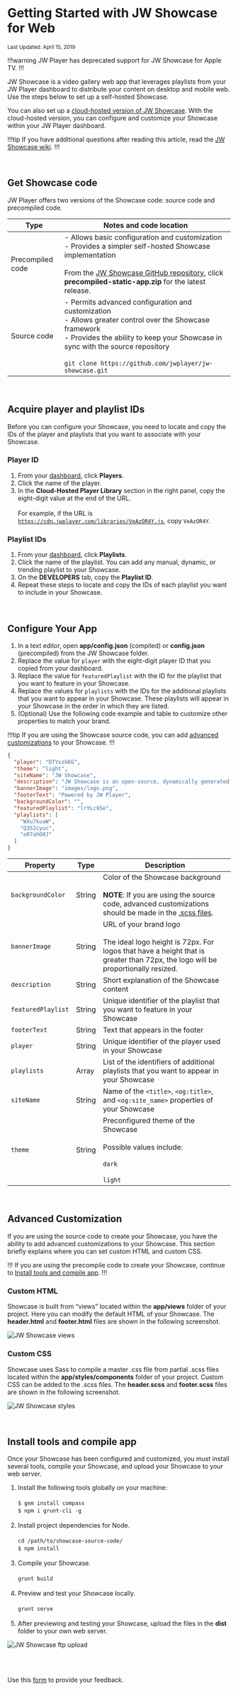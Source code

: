 # Getting Started with JW Showcase for Web

<sup>Last Updated: April 15, 2019</sup>

!!!warning
JW Player has deprecated support for JW Showcase for Apple TV.
!!!

JW Showcase is a video gallery web app that leverages playlists from your JW Player dashboard to distribute your content on desktop and mobile web. Use the steps below to set up a self-hosted Showcase.

You can also set up a [cloud-hosted version of JW Showcase](https://support.jwplayer.com/articles/set-up-a-jw-showcase). With the cloud-hosted version, you can configure and customize your Showcase within your JW Player dashboard.

!!!tip
If you have additional questions after reading this article, read the <a href="https://github.com/jwplayer/jw-showcase/wiki" target="_blank">JW Showcase wiki</a>.
!!!

<br/>

## Get Showcase code

JW Player offers two versions of the Showcase code: source code and precompiled code.

| Type | Notes and code location |
| -- | -- |
| Precompiled code | - Allows basic configuration and customization<br/>- Provides a simpler self-hosted Showcase implementation<br/><br/>From the <a href="https://github.com/jwplayer/jw-showcase/releases/" target="_blank">JW Showcase GitHub repository</a>, click **precompiled-static-app.zip** for the latest release.|
| Source code | - Permits advanced configuration and customization<br/>- Allows greater control over the Showcase framework<br/>- Provides the ability to keep your Showcase in sync with the source repository<br/><br/>`git clone https://github.com/jwplayer/jw-showcase.git`|

<br/>

## Acquire player and playlist IDs
Before you can configure your Showcase, you need to locate and copy the IDs of the player and playlists that you want to associate with your Showcase.

### Player ID
1. From your <a href="https://dashboard.jwplayer.com/" target="_blank">dashboard</a>, click **Players**.
2. Click the name of the player.
3. In the **Cloud-Hosted Player Library** section in the right panel, copy the eight-digit value at the end of the URL. <br/><br/>For example, if the URL is <code>https://cdn.jwplayer.com/libraries/VeAzOR4Y.js</code>, copy <code>VeAzOR4Y</code>.

### Playlist IDs
1. From your <a href="https://dashboard.jwplayer.com/" target="_blank">dashboard</a>, click **Playlists**.
2. Click the name of the playlist. You can add any manual, dynamic, or trending playlist to your Showcase.
3. On the **DEVELOPERS** tab, copy the **Playlist ID**.
4. Repeat these steps to locate and copy the IDs of each playlist you want to include in your Showcase.

<br/>

## Configure Your App

1. In a text editor, open **app/config.json** (compiled) or **config.json** (precompiled) from the JW Showcase folder.
2. Replace the value for `player` with the eight-digit player ID that you copied from your dashboard.
3. Replace the value for `featuredPlaylist` with the ID for the playlist that you want to feature in your Showcase.
4. Replace the values for `playlists` with the IDs for the additional playlists that you want to appear in your Showcase. These playlists will appear in your Showcase in the order in which they are listed. 
5. (Optional) Use the following code example and table to customize other properties to match your brand. 

!!!tip
If you are using the Showcase source code, you can add [advanced customizations](#advanced-customization) to your Showcase.
!!!


```json
{
  "player": "DTYxzkKG",
  "theme": "light",
  "siteName": "JW Showcase",
  "description": "JW Showcase is an open-source, dynamically generated video website built around JW Player and JW Platform services. It enables you to easily publish your JW Player-hosted video content with no coding and minimal configuration.",
  "bannerImage": "images/logo.png",
  "footerText": "Powered by JW Player",
  "backgroundColor": "",
  "featuredPlaylist": "lrYLc95e",
  "playlists": [
    "WXu7kuaW",
    "Q352cyuc",
    "oR7ahO0J"
  ]
}
```
| Property | Type | Description |
| -- | -- | -- |
| `backgroundColor`| String | Color of the Showcase background<br/><br/>**NOTE**: If you are using the source code, advanced customizations should be made in the [.scss files](#advanced-customization).
| `bannerImage`| String | URL of your brand logo<br/><br/>The ideal logo height is 72px. For logos that have a height that is greater than 72px, the logo will be proportionally resized.
| `description` | String | Short explanation of the Showcase content|
| `featuredPlaylist`| String | Unique identifier of the playlist that you want to feature in your Showcase |
| `footerText` | String | Text that appears in the footer |
| `player` | String | Unique identifier of the player used in your Showcase|
| `playlists` | Array | List of the identifiers of additional playlists that you want to appear in your Showcase|
| `siteName` | String | Name of the `<title>`, `<og:title>`, and `<og:site_name>` properties of your Showcase|
| `theme` | String | Preconfigured theme of the Showcase<br/><br/>Possible values include:<br/><br/>`dark`<br/><br/>`light`|

<br/>

<a name="advanced-customization"></a>

## Advanced Customization

If you are using the source code to create your Showcase, you have the ability to add advanced customizations to your Showcase. This section briefly explains where you can set custom HTML and custom CSS. 

!!!
If you are using the precompile code to create your Showcase, continue to [Install tools and compile app](#install-and-compile).
!!!

### Custom HTML

Showcase is built from “views” located within the **app/views** folder of your project. Here you can modify the default HTML of your Showcase. The **header.html** and **footer.html** files are shown in the following screenshot. 

![JW Showcase views](../../images/text-editor-views.png)

### Custom CSS

Showcase uses Sass to compile a master .css file from partial .scss files located within the **app/styles/components** folder of your project. Custom CSS can be added to the .scss files. The  **header.scss** and **footer.scss** files are shown in the following screenshot.

![JW Showcase styles](../../images/text-editor-styles.png)

<br/>

<a name="install-and-compile"></a>

## Install tools and compile app

Once your Showcase has been configured and customized, you must install several tools, compile your Showcase, and upload your Showcase to your web server.

1. Install the following tools globally on your machine:<br/><br/>`$ gem install compass`<br/>`$ npm i grunt-cli -g`<br><br/> 
2. Install project dependencies for Node.<br><br/>`cd /path/to/showcase-source-code/`<br/>`$ npm install`<br/><br/>
3. Compile your Showcase.<br/><br/>`grunt build`<br/><br/>
4. Preview and test your Showcase locally.<br/><br/>`grunt serve`<br/><br/>
5. After previewing and testing your Showcase, upload the files in the **dist** folder to your own web server.

![JW Showcase ftp upload](../../images/ftp-file-upload.png)

<br/><br/>
<div id="wufoo-mff60sc1xnn4cu">
Use this <a href="https://jwplayerdocs.wufoo.com/forms/mff60sc1xnn4cu">form</a> to provide your feedback.
</div>
<script type="text/javascript">var mff60sc1xnn4cu;(function(d, t) {
var s = d.createElement(t), options = {
'userName':'jwplayerdocs',
'formHash':'mff60sc1xnn4cu',
'autoResize':true,
'height':'288',
'async':true,
'host':'wufoo.com',
'header':'show',
'ssl':true,
'defaultValues': 'field118=' + location.pathname};
s.src = ('https:' == d.location.protocol ? 'https://' : 'http://') + 'www.wufoo.com/scripts/embed/form.js';
s.onload = s.onreadystatechange = function() {
var rs = this.readyState; if (rs) if (rs != 'complete') if (rs != 'loaded') return;
try { mff60sc1xnn4cu = new WufooForm();mff60sc1xnn4cu.initialize(options);mff60sc1xnn4cu.display(); } catch (e) {}};
var scr = d.getElementsByTagName(t)[0], par = scr.parentNode; par.insertBefore(s, scr);
})(document, 'script');</script>
